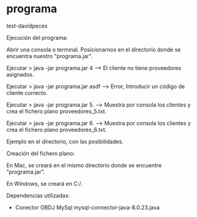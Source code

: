 # programa
test-davidpeces

Ejecución del programa:

Abrir una consola  o terminal.
Posicionarnos en el directorio donde se encuentra nuestro "programa.jar".

Ejecutar > java -jar programa.jar 4    --> El cliente no tiene proveedores asignados.

Ejecutar > java -jar programa.jar asdf --> Error, Introducir un código de cliente correcto.

Ejecutar > java -jar programa.jar 5.   --> Muestra por consola los clientes y crea el fichero plano proveedores_5.txt.

Ejecutar > java -jar programa.jar 6.   --> Muestra por consola los clientes y crea el fichero plano proveedores_6.txt.

Ejemplo en el directorio, con las posibilidades.



Creación del fichero plano:

En Mac, se creará en el mismo directorio donde se encuentre "programa.jar".

En Windows, se creará en C:/.


Dependencias utilizadas:

- Conector OBDJ MySql
mysql-connector-java-8.0.23.java
